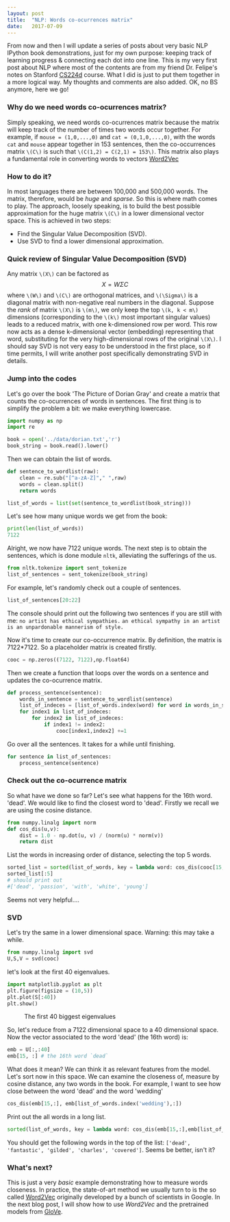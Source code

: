 ```yaml
---
layout: post
title:  "NLP: Words co-ocurrences matrix"
date:   2017-07-09
---
```


<span class="dropcap">F</span>rom now and then I will update a series of posts about very basic NLP IPython book demonstrations, just for my own purpose: keeping track of learning progress & connecting each dot into one line. This is my very first post about NLP where most of the contents are from my friend Dr. Felipe's notes on Stanford [CS224d](http://cs224d.stanford.edu/) course. What I did is just to put them together in a more logical way. My thoughts and comments are also added.
OK, no BS anymore, here we go!

### Why do we need words co-ocurrences matrix?
Simply speaking, we need words co-ocurrences matrix because the matrix will keep track of the number of times two words occur together. For example, if `mouse = (1,0,...,0)` and `cat = (0,1,0,...,0)`, with the words `cat` and `mouse` appear together in 153 sentences, then the co-occurrences matrix `\(C\)` is such that `\(C(1,2) = C(2,1) = 153\)`. This matrix also plays a fundamental role in converting words to vectors [Word2Vec](https://en.wikipedia.org/wiki/Word2vec)

### How to do it?
In most languages there are between 100,000 and 500,000 words. The matrix, therefore, would be *huge* and *sparse*. So this is where math comes to play. The approach, loosely speaking, is to build the best possible approximation for the huge matrix `\(C\)` in a lower dimensional vector space. This is achieved in two steps:
- Find the Singular Value Decomposition (SVD).
- Use SVD to find a lower dimensional approximation.

### Quick review of Singular Value Decomposition (SVD)
Any matrix `\(X\)` can be factored as
$$X = W \Sigma C$$
where `\(W\)` and `\(C\)` are orthogonal matrices, and `\(\Sigma\)` is a diagonal matrix with non-negative real numbers in the diagonal. Suppose the *rank* of matrix `\(X\)` is `\(m\)`, we only keep the top `\(k, k < m\)` dimensions (corresponding to the `\(k\)` most important singular values) leads to a reduced matrix, with one k-dimensioned row per word.
This row now acts as a dense k-dimensional vector (embedding) representing that word, substituting for the very high-dimensional rows of the original `\(X\)`.
I should say SVD is not very easy to be understood in the first place, so if time permits, I will write another post specifically demonstrating SVD in details.

### Jump into the codes
Let's go over the book 'The Picture of Dorian Gray' and create a matrix that counts the co-ocurrences of words in sentences.
The first thing is to simplify the problem a bit: we make everything lowercase.

```python
import numpy as np
import re

book = open('../data/dorian.txt','r')
book_string = book.read().lower()
```  

Then we can obtain the list of words.
```python
def sentence_to_wordlist(raw):
    clean = re.sub("[^a-zA-Z]"," ",raw)
    words = clean.split()
    return words

list_of_words = list(set(sentence_to_wordlist(book_string)))    
```
Let's see how many unique words we get from the book:

```python
print(len(list_of_words))
7122
```
Alright, we now have 7122 unique words. The next step is to obtain the sentences, which is done module `nltk`, alleviating the sufferings of the us.

```python
from nltk.tokenize import sent_tokenize
list_of_sentences = sent_tokenize(book_string)
```
For example, let's randomly check out a couple of sentences.

```python
list_of_sentences[20:22]
```
The console should print out the following two sentences if you are still with me:
`no artist has ethical sympathies.`
`an ethical sympathy in an artist is an unpardonable mannerism of style.`

Now it's time to create our co-occurrence matrix. By definition, the matrix is 7122*7122. So a placeholder matrix is created firstly.

```python
cooc = np.zeros((7122, 7122),np.float64)
```
Then we create a function that loops over the words on a sentence and updates the co-ocurrence matrix.

```python
def process_sentence(sentence):
    words_in_sentence = sentence_to_wordlist(sentence)
    list_of_indeces = [list_of_words.index(word) for word in words_in_sentence]
    for index1 in list_of_indeces:
        for index2 in list_of_indeces:
            if index1 != index2:
                cooc[index1,index2] +=1
```
Go over all the sentences. It takes for a while until finishing.

```python
for sentence in list_of_sentences:
    process_sentence(sentence)
```

### Check out the co-ocurrence matrix
So what have we done so far?  Let's see what happens for the 16th word. 'dead'. We would like to find the closest word to 'dead'. Firstly we recall we are using the cosine distance.

```python
from numpy.linalg import norm
def cos_dis(u,v):
    dist = 1.0 - np.dot(u, v) / (norm(u) * norm(v))
    return dist
```

List the words in increasing order of distance, selecting the top 5 words.

```python
sorted_list = sorted(list_of_words, key = lambda word: cos_dis(cooc[15,:],cooc[list_of_words.index(word),:]))
sorted_list[:5]
# should print out
#['dead', 'passion', 'with', 'white', 'young']
```
Seems not very helpful....

### SVD
Let's try the same in a lower dimensional space. Warning: this may take a while.

```python
from numpy.linalg import svd
U,S,V = svd(cooc)
```
let's look at the first 40 eigenvalues.

```python
import matplotlib.pyplot as plt
plt.figure(figsize = (10,5))
plt.plot(S[:40])
plt.show()
```

<figure>
    <img src="{{ '/assets/img/Jul9_40eig.png' | prepend: site.baseurl }}" alt="">
    <figcaption>The first 40 biggest eigenvalues</figcaption>
</figure>

So, let's reduce from a 7122 dimensional space to a 40 dimensional space. Now the vector associated to the word 'dead' (the 16th word) is:

```python
emb = U[:,:40]
emb[15, :] # the 16th word `dead`
```
What does it mean? We can think it as relevant features from the model. Let's sort now in this space.
We can examine the closeness of, measure by cosine distance, any two words in the book. For example, I want to see how close between the word 'dead' and the word 'wedding'

```python
cos_dis(emb[15,:], emb[list_of_words.index('wedding'),:])
```

Print out the all words in a long list.

```python
sorted(list_of_words, key = lambda word: cos_dis(emb[15,:],emb[list_of_words.index(word),:]))
```
You should get the following words in the top of the list:
`['dead', 'fantastic', 'gilded', 'charles', 'covered']`.
Seems be better, isn't it?

### What's next?
This is just a very *basic* example demonstrating how to measure words closeness. In practice, the state-of-art method we usually turn to is the so called [Word2Vec](https://en.wikipedia.org/wiki/Word2vec) originally developed by a bunch of scientists in Google. In the next blog post, I will show how to use *Word2Vec* and the pretrained models from [GloVe](https://nlp.stanford.edu/projects/glove/).
